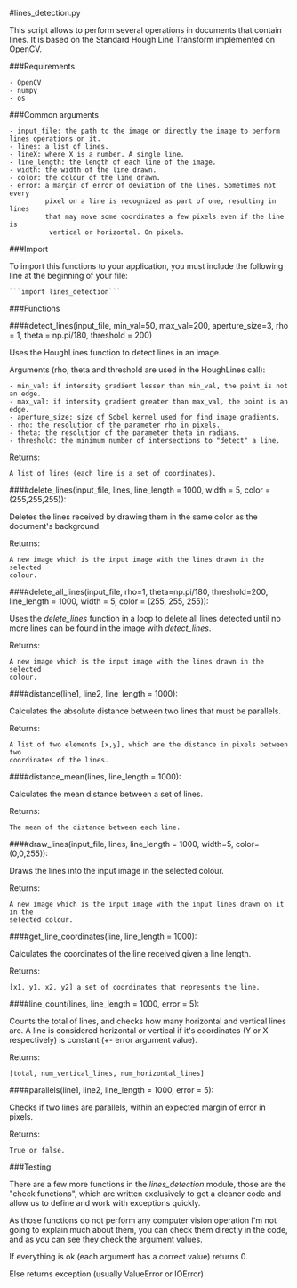 #lines_detection.py

This script allows to perform several operations in documents that contain lines.
It is based on the Standard Hough Line Transform implemented on OpenCV.


###Requirements

    - OpenCV
    - numpy
    - os


###Common arguments

    - input_file: the path to the image or directly the image to perform lines operations on it.
    - lines: a list of lines.
    - lineX: where X is a number. A single line.
    - line_length: the length of each line of the image.
    - width: the width of the line drawn.
    - color: the colour of the line drawn.
    - error: a margin of error of deviation of the lines. Sometimes not every
             pixel on a line is recognized as part of one, resulting in lines
             that may move some coordinates a few pixels even if the line is
              vertical or horizontal. On pixels.
         
           
###Import
              
To import this functions to your application, you must include the following line
at the beginning of your file:

    ```import lines_detection```

              
###Functions

####detect_lines(input_file, min_val=50, max_val=200, aperture_size=3, rho = 1, theta = np.pi/180, threshold = 200)

Uses the HoughLines function to detect lines in an image.

Arguments (rho, theta and threshold are used in the HoughLines call):

    - min_val: if intensity gradient lesser than min_val, the point is not an edge.
    - max_val: if intensity gradient greater than max_val, the point is an edge.
    - aperture_size: size of Sobel kernel used for find image gradients.
    - rho: the resolution of the parameter rho in pixels.
    - theta: the resolution of the parameter theta in radians.
    - threshold: the minimum number of intersections to "detect" a line.
    
Returns:
    
    A list of lines (each line is a set of coordinates).


####delete_lines(input_file, lines, line_length = 1000, width = 5, color = (255,255,255)):

Deletes the lines received by drawing them in the same color as the document's
background.
    
Returns:
    
    A new image which is the input image with the lines drawn in the selected 
    colour.

    
####delete_all_lines(input_file, rho=1, theta=np.pi/180, threshold=200, line_length = 1000, width = 5, color = (255, 255, 255)):

Uses the *delete_lines* function in a loop to delete all lines detected until no
more lines can be found in the image with *detect_lines*. 

Returns:
    
    A new image which is the input image with the lines drawn in the selected 
    colour.


####distance(line1, line2, line_length = 1000):

Calculates the absolute distance between two lines that must be parallels.

Returns:
    
    A list of two elements [x,y], which are the distance in pixels between two
    coordinates of the lines.

    
####distance_mean(lines, line_length = 1000):

Calculates the mean distance between a set of lines.

Returns:

    The mean of the distance between each line.


####draw_lines(input_file, lines, line_length = 1000, width=5, color=(0,0,255)):

Draws the lines into the input image in the selected colour.
    
Returns:

    A new image which is the input image with the input lines drawn on it in the
    selected colour.
    

####get_line_coordinates(line, line_length = 1000):

Calculates the coordinates of the line received given a line length.
    
Returns:

    [x1, y1, x2, y2] a set of coordinates that represents the line.
   
    
####line_count(lines, line_length = 1000, error = 5):

Counts the total of lines, and checks how many horizontal and vertical lines are.
A line is considered horizontal or vertical if it's coordinates (Y or X 
respectively) is constant (+- error argument value).
    
Returns:

    [total, num_vertical_lines, num_horizontal_lines]


####parallels(line1, line2, line_length = 1000, error = 5):

Checks if two lines are parallels, within an expected margin of error in pixels.

Returns:

    True or false.
    

###Testing

There are a few more functions in the *lines_detection* module, those are the 
"check functions", which are written exclusively to get a cleaner code and allow
us to define and work with exceptions quickly. 

As those functions do not perform any computer vision operation I'm not going to
explain much about them, you can check them directly in the code, and as you can 
see they check the argument values.

If everything is ok (each argument has a correct value) returns 0.

Else returns exception (usually ValueError or IOError)